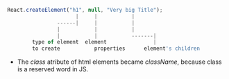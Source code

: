 ```javascript
React.createElement("h1", null, "Very big Title");
                      |     |           |
                ------|     |           |
                |           |           |
                |           |           -------|
        type of element  element               |
        to create           properties      element's children

```

- The _class_ atribute of html elements became _className_, because class is a reserved word in JS.
